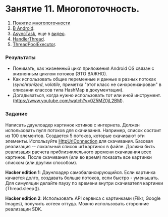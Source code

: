 ﻿# Занятие 11. Многопоточность.

1. [Понятие многопоточности](https://habrahabr.ru/post/164487/)
2. [В Android](https://github.com/codepath/android_guides/wiki/Managing-Threads-and-Custom-Services#understanding-the-main-thread).
3. [AsyncTask](https://github.com/codepath/android_guides/wiki/Managing-Threads-and-Custom-Services#using-an-asynctask), еще в [видео](https://www.youtube.com/watch?v=jtlRNNhane0).
4. [HandlerThread](https://github.com/codepath/android_guides/wiki/Managing-Threads-and-Custom-Services#using-a-handlerthread).
5. [ThreadPoolExecutor](https://github.com/codepath/android_guides/wiki/Managing-Threads-and-Custom-Services#using-a-threadpoolexecutor).

### Результаты
* Понимать, как жизненный цикл приложения Android OS связан с жизненным циклом потоков (ЭТО ВАЖНО).
* Как использовать общие переменные и данные в разных потоках (*synchronized*, *volatile*, приметка "этот класс не синхронизирован" в описании классов типа HashMap в документации).
* Догадываться, когда нужно использовать тот или иной инструмент. (https://www.youtube.com/watch?v=0Z5MZ0jL2BM).

### Задание
Написать даунлоадер картинок котиков с интернета. Должен использовать пулл потоков для скачивания.
Например, список состоит из 100 элементов. Создается 5 потоков, которые скачивают эти элементы.
Используйте [HttpUrlConnection](http://developer.android.com/reference/java/net/HttpURLConnection.html) для скачивания. 
Базовая реализация -- локальный список url картинок в файле.
Должна быть реализация расчета приблизиилельного времени скачивания всех картинок.
После скачивания (или во время) показать все картинки списком (или другим способом).

**Hacker edition 1**: Даунлоадер самобалансирующийся. Если картинка качается долго, создавать больше потоков, если быстро - уменьшать. Для симуляции делайте паузу по времени внутри скачивателя картинки (Thread.sleep()).

**Hacker edition 2**: Использовать API сервиса с картинками (Flikr, Google Images), получить котеек оттуда. Можно использовать сторонние реализации SDK.
